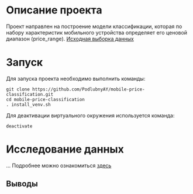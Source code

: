 # Описание проекта
Проект направлен на построение модели классификации, которая по набору характеристик мобильного устройства определяет его ценовой диапазон (price_range).
[Исходная выборка данных](https://www.kaggle.com/datasets/iabhishekofficial/mobile-price-classification/code)
# Запуск
Для запуска проекта необходимо выполнить команды:
```shell
git clone https://github.com/PodlubnyAY/mobile-price-classification.git
cd mobile-price-classification
. install_venv.sh
```

Для деактивации виртуального окружения используется команда:
```shell
deactivate
```


# Исследование данных
...
Подробнее можно ознакомиться [здесь](./eda/eda.ipynb)

## Выводы

